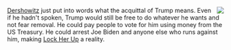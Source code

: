 <img src="http://scripting.com/images/2020/01/29/uncleSamRoulette.png" border="0" align="right"><a href="https://www.politico.com/news/2020/01/29/impeachment-q-and-a-moments-that-mattered-109272">Dershowitz</a> just put into words what the acquittal of Trump means. Even if he hadn't spoken, Trump would still be free to do whatever he wants and not fear removal. He could pay people to vote for him using money from the US Treasury. He could arrest Joe Biden and anyone else who runs against him, making <a href="http://scripting.com/2017/02/04/fightingForTheSoulOfAmerica.html">Lock Her Up</a> a reality. 
